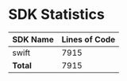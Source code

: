 # SDK Statistics

| SDK Name | Lines of Code |
| -------- | ------------- |
| swift | 7915 |
| **Total** | 7915 |
